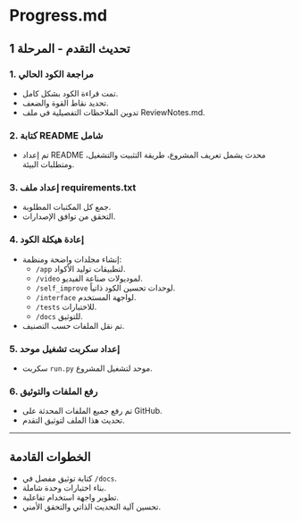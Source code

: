 # Progress.md

## تحديث التقدم - المرحلة 1

### 1. مراجعة الكود الحالي
- تمت قراءة الكود بشكل كامل.
- تحديد نقاط القوة والضعف.
- تدوين الملاحظات التفصيلية في ملف ReviewNotes.md.

### 2. كتابة README شامل
- تم إعداد README محدث يشمل تعريف المشروع، طريقة التثبيت والتشغيل، ومتطلبات البيئة.

### 3. إعداد ملف requirements.txt
- جمع كل المكتبات المطلوبة.
- التحقق من توافق الإصدارات.

### 4. إعادة هيكلة الكود
- إنشاء مجلدات واضحة ومنظمة:
  - `/app` لتطبيقات توليد الأكواد.
  - `/video` لموديولات صناعة الفيديو.
  - `/self_improve` لوحدات تحسين الكود ذاتياً.
  - `/interface` لواجهة المستخدم.
  - `/tests` للاختبارات.
  - `/docs` للتوثيق.
- تم نقل الملفات حسب التصنيف.

### 5. إعداد سكربت تشغيل موحد
- سكربت `run.py` موحد لتشغيل المشروع.

### 6. رفع الملفات والتوثيق
- تم رفع جميع الملفات المحدثة على GitHub.
- تحديث هذا الملف لتوثيق التقدم.

---

## الخطوات القادمة
- كتابة توثيق مفصل في `/docs`.
- بناء اختبارات وحدة شاملة.
- تطوير واجهة استخدام تفاعلية.
- تحسين آلية التحديث الذاتي والتحقق الأمني.
